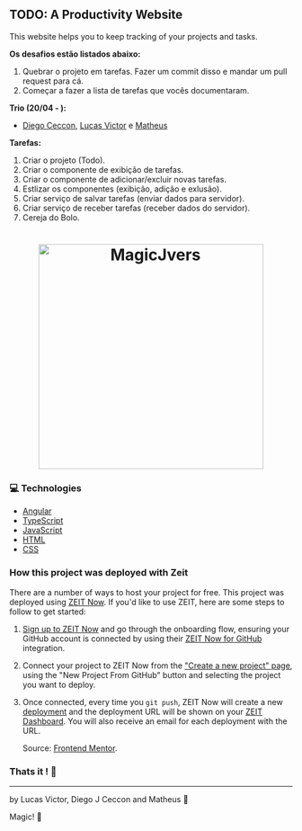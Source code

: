 ## TODO: A Productivity Website

This website helps you to keep tracking of your projects and tasks.

**Os desafios estão listados abaixo:**
1. Quebrar o projeto em tarefas. Fazer um commit disso e mandar um pull request para cá.
2. Começar a fazer a lista de tarefas que vocês documentaram.

**Trio (20/04 - ):**

* [Diego Ceccon](https://github.com/Jurfest), [Lucas Victor](https://github.com/programming-man) e [Matheus](https://github.com/OdMatheuS)

**Tarefas:**
1. Criar o projeto (Todo).
2. Criar o componente de exibição de tarefas.
3. Criar o componente de adicionar/excluir novas tarefas.
4. Estlizar os componentes (exibição, adição e exlusão).
5. Criar serviço de salvar tarefas (enviar dados para servidor).
6. Criar serviço de receber tarefas (receber dados do servidor).
7. Cereja do Bolo.

<h1 align="center">
    <img alt="MagicJvers" src="./src/assets/images/MagicJVers.png" width="400px" />
</h1>

### :computer: Technologies

- [Angular](https://angular.io)
- [TypeScript](https://www.typescriptlang.org)
- [JavaScript](https://www.javascript.com)
- [HTML](https://www.w3.org)
- [CSS](https://www.w3.org/Style/CSS/Overview.en.html)
<!-- - [Buzz!](https://buzz.jaysalvat.com) -->

### How this project was deployed with Zeit

There are a number of ways to host your project for free. This project was deployed using [ZEIT Now](http://bit.ly/fem-zeit). If you'd like to use ZEIT, here are some steps to follow to get started:


1. [Sign up to ZEIT Now](http://bit.ly/fem-zeit-signup) and go through the onboarding flow, ensuring your GitHub account is connected by using their [ZEIT Now for GitHub](https://zeit.co/docs/v2/git-integrations/zeit-now-for-github) integration.
2. Connect your project to ZEIT Now from the ["Create a new project" page](https://zeit.co/new), using the "New Project From GitHub" button and selecting the project you want to deploy.
3. Once connected, every time you `git push`, ZEIT Now will create a new [deployment](https://zeit.co/docs/v2/platform/deployments) and the deployment URL will be shown on your [ZEIT Dashboard](https://zeit.co/dashboard). You will also receive an email for each deployment with the URL.

   Source: [Frontend Mentor](https://www.frontendmentor.io).

### Thats it ! :wave:

---

by Lucas Victor, Diego J Ceccon and  Matheus :tada: 

Magic! :dizzy: 
